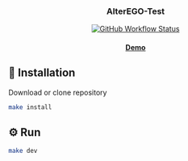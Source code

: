 <p align="center">
  <h3 align="center">AlterEGO-Test</h3>
  <p align="center">
    <a href="https://github.com/voitd/alterEGO-Test/actions?query=workflow%3A"pages-build-deployment""><img alt="GitHub Workflow Status" src="https://img.shields.io/github/actions/workflow/status/voitd/alterEGO-Test/deploy.yml?style=flat"></a>
  </p>
  <h4 align="center"><a href="https://voitd.github.io/AlterEGO-Test" target="_blank"><strong>Demo</strong></a></h4>
</p>

## 💾 Installation

Download or clone repository

```bash
make install
```

## ⚙️ Run

```bash
make dev
```
